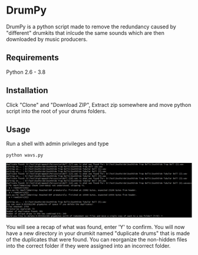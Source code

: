# DrumPy

DrumPy is a python script made to remove the redundancy caused by "different" drumkits that inlcude the same sounds which are then downloaded by music producers.

## Requirements

Python 2.6 - 3.8

## Installation

Click "Clone" and "Download ZIP", Extract zip somewhere and move python script into the root of your drums folders.

## Usage
Run a shell with admin privileges and type
```shell
python wavs.py
```
![Screenshot](example.png)

You will see a recap of what was found, enter 'Y' to confirm.
You will now have a new directory in your drumkit named "duplicate drums" that is made of the duplicates that were found. You can reorganize the non-hidden files into the correct folder if they were assigned into an incorrect folder.